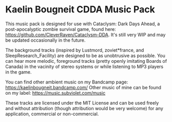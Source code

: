 # Kaelin Bougneit CDDA Music Pack

This music pack is designed for use with Cataclysm: Dark Days Ahead, a post-apocalyptic zombie survival game, found here: https://github.com/CleverRaven/Cataclysm-DDA. It's still very WIP and may be updated occasionally in the future.

The background tracks (inspired by Lustmord, zoviet*france, and SleepResearch_Facility) are designed to be as unobtrusive as possible. You can hear more melodic, foreground tracks (pretty openly imitating Boards of Canada) in the vacinity of stereo systems or while listening to MP3 players in the game.

You can find other ambient music on my Bandcamp page: https://kaelinbougneit.bandcamp.com/
Other music of mine can be found on my label: https://music.subviolet.com/music

These tracks are licensed under the MIT License and can be used freely and without attribution (though attribution would be very welcome) for any application, commercial or non-commercial.